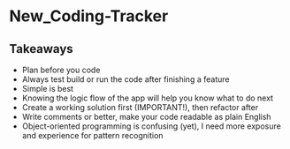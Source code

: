 # New_Coding-Tracker

## Takeaways
- Plan before you code
- Always test build or run the code after finishing a feature
- Simple is best
- Knowing the logic flow of the app will help you know what to do next
- Create a working solution first (IMPORTANT!), then refactor after
- Write comments or better, make your code readable as plain English
- Object-oriented programming is confusing (yet), I need more exposure and experience for pattern recognition
